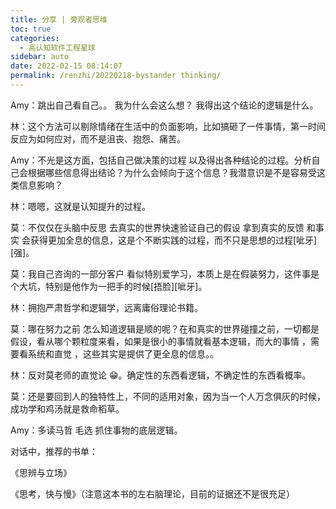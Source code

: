 ```yaml
---
title: 分享 | 旁观者思维
toc: true
categories: 
  - 高认知软件工程星球
sidebar: auto
date: 2022-02-15 08:14:07
permalink: /renzhi/20220218-bystander thinking/
---
```


Amy：跳出自己看自己。。 我为什么会这么想？ 我得出这个结论的逻辑是什么。

林：这个方法可以剔除情绪在生活中的负面影响，比如搞砸了一件事情，第一时间反应为如何应对，而不是沮丧、抱怨、痛苦。

Amy：不光是这方面，包括自己做决策的过程 以及得出各种结论的过程。分析自己会根据哪些信息得出结论？为什么会倾向于这个信息？我潜意识是不是容易受这类信息影响？

林：嗯嗯，这就是认知提升的过程。

莫：不仅仅在头脑中反思 去真实的世界快速验证自己的假设 拿到真实的反馈 和事实 会获得更加全息的信息，这是个不断实践的过程，而不只是思想的过程[呲牙][强]。

莫：我自己咨询的一部分客户 看似特别爱学习，本质上是在假装努力，这件事是个大坑，特别是他作为一把手的时候[捂脸][呲牙]。

林：拥抱严肃哲学和逻辑学，远离庸俗理论书籍。

莫：哪在努力之前 怎么知道逻辑是顺的呢？在和真实的世界碰撞之前，一切都是假设，看从哪个颗粒度来看，如果是很小的事情就看基本逻辑，而大的事情  ，需要看系统和直觉 ，这些其实是提供了更全息的信息。。

林：反对莫老师的直觉论 😁。确定性的东西看逻辑，不确定性的东西看概率。

莫：还是要回到人的独特性上，不同的适用对象，因为当一个人万念俱灰的时候，成功学和鸡汤就是救命稻草。

Amy：多读马哲 毛选 抓住事物的底层逻辑。

对话中，推荐的书单：

《思辨与立场》

《思考，快与慢》（注意这本书的左右脑理论，目前的证据还不是很充足）

